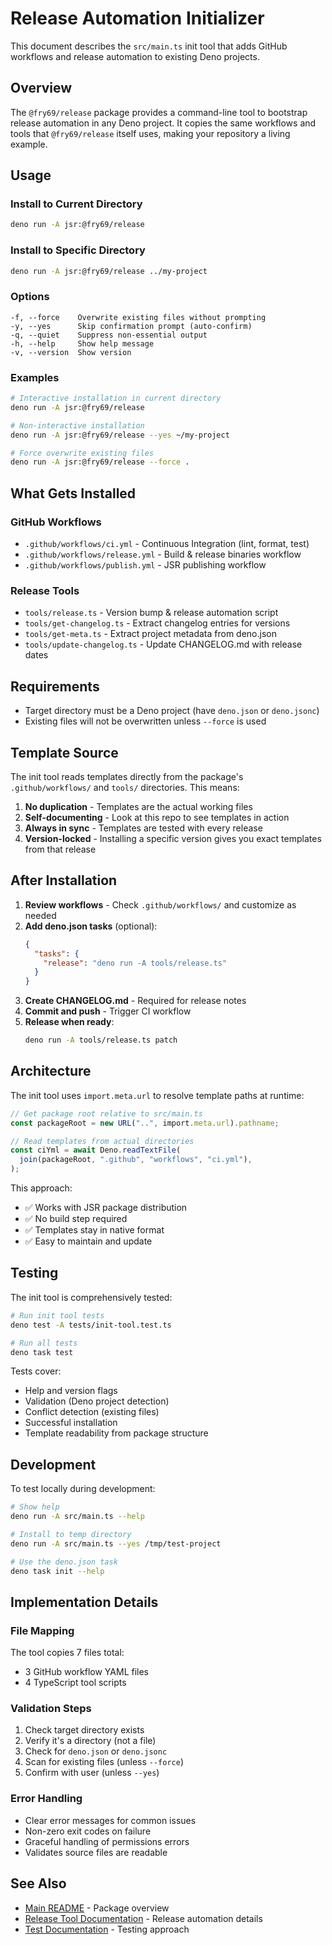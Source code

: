 # Release Automation Initializer

This document describes the `src/main.ts` init tool that adds GitHub workflows
and release automation to existing Deno projects.

## Overview

The `@fry69/release` package provides a command-line tool to bootstrap release
automation in any Deno project. It copies the same workflows and tools that
`@fry69/release` itself uses, making your repository a living example.

## Usage

### Install to Current Directory

```bash
deno run -A jsr:@fry69/release
```

### Install to Specific Directory

```bash
deno run -A jsr:@fry69/release ../my-project
```

### Options

```
-f, --force    Overwrite existing files without prompting
-y, --yes      Skip confirmation prompt (auto-confirm)
-q, --quiet    Suppress non-essential output
-h, --help     Show help message
-v, --version  Show version
```

### Examples

```bash
# Interactive installation in current directory
deno run -A jsr:@fry69/release

# Non-interactive installation
deno run -A jsr:@fry69/release --yes ~/my-project

# Force overwrite existing files
deno run -A jsr:@fry69/release --force .
```

## What Gets Installed

### GitHub Workflows

- `.github/workflows/ci.yml` - Continuous Integration (lint, format, test)
- `.github/workflows/release.yml` - Build & release binaries workflow
- `.github/workflows/publish.yml` - JSR publishing workflow

### Release Tools

- `tools/release.ts` - Version bump & release automation script
- `tools/get-changelog.ts` - Extract changelog entries for versions
- `tools/get-meta.ts` - Extract project metadata from deno.json
- `tools/update-changelog.ts` - Update CHANGELOG.md with release dates

## Requirements

- Target directory must be a Deno project (have `deno.json` or `deno.jsonc`)
- Existing files will not be overwritten unless `--force` is used

## Template Source

The init tool reads templates directly from the package's `.github/workflows/`
and `tools/` directories. This means:

1. **No duplication** - Templates are the actual working files
2. **Self-documenting** - Look at this repo to see templates in action
3. **Always in sync** - Templates are tested with every release
4. **Version-locked** - Installing a specific version gives you exact templates
   from that release

## After Installation

1. **Review workflows** - Check `.github/workflows/` and customize as needed
2. **Add deno.json tasks** (optional):
   ```json
   {
     "tasks": {
       "release": "deno run -A tools/release.ts"
     }
   }
   ```
3. **Create CHANGELOG.md** - Required for release notes
4. **Commit and push** - Trigger CI workflow
5. **Release when ready**:
   ```bash
   deno run -A tools/release.ts patch
   ```

## Architecture

The init tool uses `import.meta.url` to resolve template paths at runtime:

```typescript
// Get package root relative to src/main.ts
const packageRoot = new URL("..", import.meta.url).pathname;

// Read templates from actual directories
const ciYml = await Deno.readTextFile(
  join(packageRoot, ".github", "workflows", "ci.yml"),
);
```

This approach:

- ✅ Works with JSR package distribution
- ✅ No build step required
- ✅ Templates stay in native format
- ✅ Easy to maintain and update

## Testing

The init tool is comprehensively tested:

```bash
# Run init tool tests
deno test -A tests/init-tool.test.ts

# Run all tests
deno task test
```

Tests cover:

- Help and version flags
- Validation (Deno project detection)
- Conflict detection (existing files)
- Successful installation
- Template readability from package structure

## Development

To test locally during development:

```bash
# Show help
deno run -A src/main.ts --help

# Install to temp directory
deno run -A src/main.ts --yes /tmp/test-project

# Use the deno.json task
deno task init --help
```

## Implementation Details

### File Mapping

The tool copies 7 files total:

- 3 GitHub workflow YAML files
- 4 TypeScript tool scripts

### Validation Steps

1. Check target directory exists
2. Verify it's a directory (not a file)
3. Check for `deno.json` or `deno.jsonc`
4. Scan for existing files (unless `--force`)
5. Confirm with user (unless `--yes`)

### Error Handling

- Clear error messages for common issues
- Non-zero exit codes on failure
- Graceful handling of permissions errors
- Validates source files are readable

## See Also

- [Main README](../README.md) - Package overview
- [Release Tool Documentation](../tools/release.ts) - Release automation details
- [Test Documentation](../tests/tools/README.md) - Testing approach
